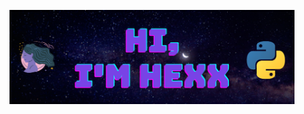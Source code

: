 <!--
**HexxKing/HexxKing** is a ✨ _special_ ✨ repository because its `README.md` (this file) appears on your GitHub profile.

Here are some ideas to get you started:

- name/ job title / personal titles
- 🔭 I’m currently working on ...
- 🌱 I’m currently learning ...
- 👯 I’m looking to collaborate on ...
- 🤔 I’m looking for help with ...
- 💬 Ask me about ...
- 📫 How to reach me: ...
  - contact info
  - linkedIn, twitter, dev.to, ect...
- 😄 Pronouns: ...
- ⚡ Fun fact: ...

-->

<!-- ======Header============================= -->
![header img here](./images/header.png)